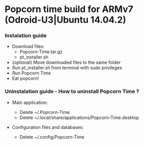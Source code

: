 # Popcorn time build for ARMv7 (Odroid-U3|Ubuntu 14.04.2)

### Instalation guide
  - Download files:
     - Popcorn-Time.tar.gz
     - pt_installer.sh
  - (optional) Move downloaded files to the same folder
  - Run pt_installer.sh from terminal with sudo privileges
  - Run Popcorn Time 
  - Eat popcorn!

### Uninstalation guide - How to uninstall Popcorn Time ?
  - Main application:
    - Delete ~/.Popcorn-Time
    - Delete ~/.local/share/applications/Popcorn-Time.desktop

  - Configuration files and databases:
    - Delete ~/.config/Popcorn-Time
